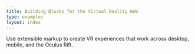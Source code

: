 ```yaml
---
title: Building Blocks for the Virtual Reality Web
type: examples
layout: index
---
```


<div class="intro copy">
Use extensible markup to create VR experiences that work across desktop, mobile, and the Oculus Rift.</div>

<!--
View the <a href="examples/" class="btn-index btn-examples">examples</a>.
Grab the <a href="https://github.com/aframevr/aframe-boilerplate/" class="btn-index btn-boilerplate">A-Frame Starter Kit</a>.
-->
